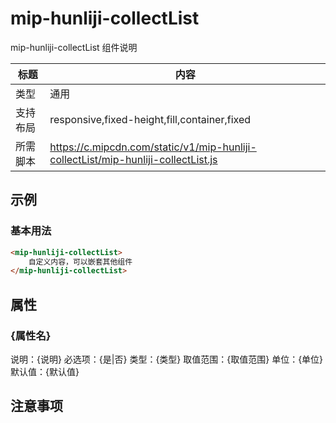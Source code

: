 # mip-hunliji-collectList

mip-hunliji-collectList 组件说明

标题|内容
----|----
类型|通用
支持布局|responsive,fixed-height,fill,container,fixed
所需脚本|https://c.mipcdn.com/static/v1/mip-hunliji-collectList/mip-hunliji-collectList.js

## 示例

### 基本用法
```html
<mip-hunliji-collectList>
    自定义内容，可以嵌套其他组件
</mip-hunliji-collectList>
```

## 属性

### {属性名}

说明：{说明}
必选项：{是|否}
类型：{类型}
取值范围：{取值范围}
单位：{单位}
默认值：{默认值}

## 注意事项

